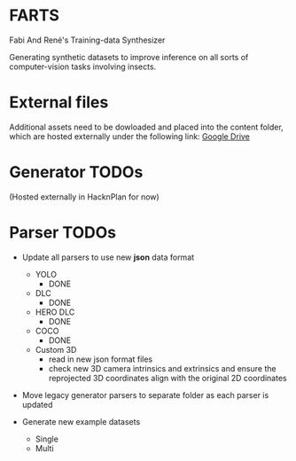 # FARTS
Fabi And René's Training-data Synthesizer

Generating synthetic datasets to improve inference on all sorts of computer-vision tasks involving insects.

# External files

Additional assets need to be dowloaded and placed into the content folder, which are hosted externally under the following link:
[Google Drive](https://drive.google.com/file/d/1FiboPJmrhqv6cDB2Ara-2n3-yDdHg0sh/view?usp=sharing)

# Generator TODOs

(Hosted externally in HacknPlan for now)

# Parser TODOs

* Update all parsers to use new **json** data format
  * YOLO
    * DONE
  * DLC
    * DONE
  * HERO DLC
    * DONE
  * COCO
    * DONE
  * Custom 3D
    * read in new json format files
    * check new 3D camera intrinsics and extrinsics and ensure the reprojected 3D coordinates align with the original 2D coordinates

* Move legacy generator parsers to separate folder as each parser is updated
* Generate new example datasets
  * Single
  * Multi

